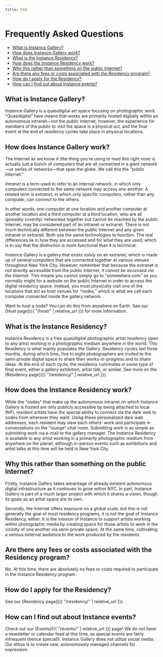 ```yaml
---
title: FAQ
---
```


# Frequently Asked Questions

* [What is Instance Gallery?](#what-is-instance-gallery)
* [How does Instance Gallery work?](#how-does-instance-gallery-work)
* [What is the Instance Residency?](#what-is-the-instance-residency)
* [How does the Instance Residency work?](#how-does-the-instance-residency-work)
* [Why this rather than something on the public Internet?](#why-this-rather-than-something-on-the-public-internet)
* [Are there any fees or costs associated with the Residency program?](#are-there-any-fees-or-costs-associated-with-the-residency-program)
* [How do I apply for the Residency?](#how-do-i-apply-for-the-residency)
* [How can I find out about Instance events?](#how-can-i-find-out-about-instance-events)


## What is Instance Gallery?

Instance Gallery is a quasidigital art space focusing on photographic work. "Quasidigital" here means that works are primarily hosted digitally within an autonomous intranet—*not* the public Internet, however, the experience for members of the public to visit the space is a physical act, and the final event at the end of residency cycles take place in physical locations.

## How does Instance Gallery work?

The Internet as we know it (the thing you're using to read this right now) is actually just a bunch of computers that are all connected in a giant network—or series of networks—that span the globe. We call this the "public Internet."

*Intranet* is a term used to refer to an internal network, in which only computers connected to the same network may access one another. A related term is *extranet*, in which only specific computers, rather than any computer, can connect to the others.

In other words, one computer at one location and another computer at another location and a third computer at a third location, who are all (possibly covertly) networked together but cannot be reached by the public Internet, may be considered part of an intranet or extranet. There is not much technically different between the public Internet and any given intranet or extranet. Both use the same technologies to function. The real differences lie in how they are accessed and for what they are used; which is to say that the distinction is more functional than it is technical.

Instance Gallery is a gallery that exists *solely* on an extranet, which is made up of several computers that are connected together at various venues throughout New York City. However, remember that because the extranet is *not* directly accessible from the public Internet, it *cannot be accessed via the Internet*. This means you cannot simply go to "somewhere.com" as you normally might for a website on the public Internet in order to access the digital residency space. Instead, you must physically visit one of the locations that act as host venues for &ldquo;nodes,&rdquo; which is what we call each computer connected inside the gallery network.

Want to host a node? You can do this from anywhere on Earth. See our [Host page]({{ "/host/" | relative_url }}) for more information.

## What is the Instance Residency?

Instance Residency is a free quasidigital photographic artist residency open to any artist working in a photographic medium anywhere in the world. This Residency is what mainly populates the Gallery. Residency cycles last three months, during which time, five to eight photographers are invited to the semi-private digital space to share their works-in-progress and to share ideas. At the end of each cycle, the residency culminates in some type of final event, either a gallery exhibition, artist talk, or similar. See more on the [Residency page]({{ "/residency/" | relative_url }}).

## How does the Instance Residency work?

While the "nodes" that make up the autonomous intranet on which Instance Gallery is hosted are only publicly accessible by being attached to local WiFi, resident artists have the special ability to connect via the dark web to nodes from wherever they want. Using these personalized dark web addresses, each resident may view each others' work and participate in conversations on the "lounge" chat room. Submitting work is as simple as submitting work via e-mail to the gallery manager. The Instance Residency is available to any artist working in a primarily photographic medium from anywhere on the planet, although in-person events such as exhibitions and artist talks at this time will be held in New York City.

## Why this rather than something on the public Internet?

Firstly, Instance Gallery takes advantage of already existent autonomous digital infrastructure as it continues to grow within NYC. In part, Instance Gallery is part of a much larger project with which it shares a vision, though its goals as an artist space are its own.

Secondly, the Internet offers exposure on a global scale, but this is not generally the goal of most residency programs; it is not the goal of Instance Residency, either. It is the mission of Instance to support artists working within photographic media by creating space for those artists to work in the vicinity of one another via semi-private space. At the same time, cultivating a serious external audience to the work produced by the residents.


## Are there any fees or costs associated with the Residency program?

No. At this time, there are absolutely no fees or costs required to participate in the Instance Residency program.

## How do I apply for the Residency?

See our [Residency page]({{ "/residency/" | relative_url }}).

## How can I find out about Instance events? 

Check out our [Events]({{ "/events/" | relative_url }}) page! We do not have a newsletter or calendar feed at this time, as special events are fairly infrequent (hence special!). Instance Gallery does not utilize social media. Our ethos is to create new, autonomously managed channels for expression.
